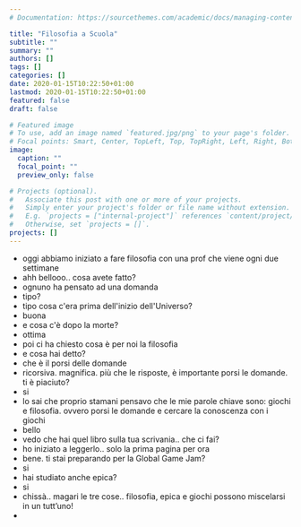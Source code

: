 ```yaml
---
# Documentation: https://sourcethemes.com/academic/docs/managing-content/

title: "Filosofia a Scuola"
subtitle: ""
summary: ""
authors: []
tags: []
categories: []
date: 2020-01-15T10:22:50+01:00
lastmod: 2020-01-15T10:22:50+01:00
featured: false
draft: false

# Featured image
# To use, add an image named `featured.jpg/png` to your page's folder.
# Focal points: Smart, Center, TopLeft, Top, TopRight, Left, Right, BottomLeft, Bottom, BottomRight.
image:
  caption: ""
  focal_point: ""
  preview_only: false

# Projects (optional).
#   Associate this post with one or more of your projects.
#   Simply enter your project's folder or file name without extension.
#   E.g. `projects = ["internal-project"]` references `content/project/deep-learning/index.md`.
#   Otherwise, set `projects = []`.
projects: []
---
```


- oggi abbiamo iniziato a fare filosofia con una prof che viene ogni due settimane
- ahh bellooo.. cosa avete fatto?
- ognuno ha pensato ad una domanda
- tipo?
- tipo cosa c'era prima dell'inizio dell'Universo?
- buona
- e cosa c'è dopo la morte?
- ottima
- poi ci ha chiesto cosa è per noi la filosofia
- e cosa hai detto?
- che è il porsi delle domande
- ricorsiva. magnifica. più che le risposte, è importante porsi le domande. ti è piaciuto?
- si
- lo sai che proprio stamani pensavo che le mie parole chiave sono: giochi e filosofia. ovvero porsi le domande e cercare la conoscenza con i giochi
- bello
- vedo che hai quel libro sulla tua scrivania.. che ci fai?
- ho iniziato a leggerlo.. solo la prima pagina per ora
- bene. ti stai preparando per la Global Game Jam?
- si
- hai studiato anche epica?
- si
- chissà.. magari le tre cose.. filosofia, epica e giochi possono miscelarsi in un tutt’uno!
- 